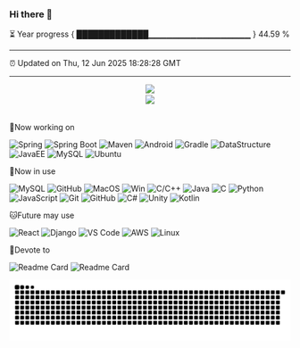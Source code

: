 ### Hi there 👋

⏳ Year progress { █████████████▁▁▁▁▁▁▁▁▁▁▁▁▁▁▁▁▁ } 44.59 %

---

⏰ Updated on Thu, 12 Jun 2025 18:28:28 GMT

---
<div align="center">
<img src=https://github-readme-stats.vercel.app/api?username=lingyunmo&show_icons=true&theme=radical>
</div>
<div align="center">
<img src=https://github-readme-stats.vercel.app/api/top-langs/?username=lingyunmo&layout=compact&theme=radical>
</div>

##
:pushpin:Now working on

![Spring](https://img.shields.io/badge/Spring-Framework-brightgreen?style=plastic&logo=spring)
![Spring Boot](https://img.shields.io/badge/Spring%20Boot-Web%20Development-brightgreen?style=plastic&logo=spring)
![Maven](https://img.shields.io/badge/Maven-Build%20Automation-blue?style=plastic&logo=apache-maven)
![Android](https://img.shields.io/badge/Android-App%20Development-green?style=plastic&logo=android)
![Gradle](https://img.shields.io/badge/Gradle-Build%20Tool-green?style=plastic&logo=gradle)
![DataStructure](https://img.shields.io/badge/DataStructure-C%2FC%2B%2B-brightgreen?style=plastic)
![JavaEE](https://img.shields.io/badge/JavaEE-Java%20Enterprise%20Edition-orange?style=plastic)
![MySQL](https://img.shields.io/badge/MySQL-Database-blue?style=plastic&logo=mysql)
![Ubuntu](https://img.shields.io/badge/Ubuntu-Operating%20System-blue?style=plastic&logo=ubuntu)

:penguin:Now in use

![MySQL](https://img.shields.io/badge/mysql-blueviolet?style=plastic&logo=mysql&logoColor=white)
![GitHub](https://img.shields.io/badge/GitHub-red?style=plastic&logo=github)
![MacOS](https://img.shields.io/badge/MacOS-blue?style=plastic&logo=apple)
![Win](https://img.shields.io/badge/Windows-blue?style=plastic&logo=windows)
![C/C++](https://img.shields.io/badge/C%2FC%2B%2B-Programming-brightgreen?style=plastic&logo=C%2B%2B)
![Java](https://img.shields.io/badge/Java-Programming-brightgreen?style=plastic&logo=java)
![C](https://img.shields.io/badge/C-Programming-brightgreen?style=plastic&logo=c)
![Python](https://img.shields.io/badge/Python-Programming-brightgreen?style=plastic&logo=python)
![JavaScript](https://img.shields.io/badge/JavaScript-Web%20Development-yellow?style=plastic&logo=javascript)
![Git](https://img.shields.io/badge/Git-Version%20Control-green?style=plastic&logo=git)
![GitHub](https://img.shields.io/badge/GitHub-Profile-blue?style=plastic&logo=github)
![C#](https://img.shields.io/badge/C%23-Programming-brightgreen?style=plastic&logo=c-sharp)
![Unity](https://img.shields.io/badge/Unity-Game%20Development-orange?style=plastic&logo=unity)
![Kotlin](https://img.shields.io/badge/Kotlin-Programming-brightgreen?style=plastic&logo=kotlin)



:cat:Future may use

![React](https://img.shields.io/badge/React-Framework-yellow?style=plastic&logo=react)
![Django](https://img.shields.io/badge/Django-Framework-brightgreen?style=plastic&logo=django)
![VS Code](https://img.shields.io/badge/VS%20Code-IDE-blue?style=plastic&logo=visual-studio-code)
![AWS](https://img.shields.io/badge/AWS-Cloud%20Computing-orange?style=plastic&logo=amazon-aws)
![Linux](https://img.shields.io/badge/Linux-Operating%20System-blue?style=plastic&logo=linux)


:rocket:Devote to

![Readme Card](https://github-readme-stats.vercel.app/api/pin/?username=lingyunmo&repo=Declinera-1.16.5-forge )
![Readme Card](https://github-readme-stats.vercel.app/api/pin/?username=lingyunmo&repo=Lanthanum)


<picture>
  <source media="(prefers-color-scheme: dark)" srcset="https://raw.githubusercontent.com/lingyunmo/lingyunmo/output/github-contribution-grid-snake-dark.svg">
  <source media="(prefers-color-scheme: light)" srcset="https://raw.githubusercontent.com/lingyunmo/lingyunmo/output/github-contribution-grid-snake.svg">
  <img alt="github contribution grid snake animation" src="https://raw.githubusercontent.com/lingyunmo/lingyunmo/output/github-contribution-grid-snake.svg">
</picture>


